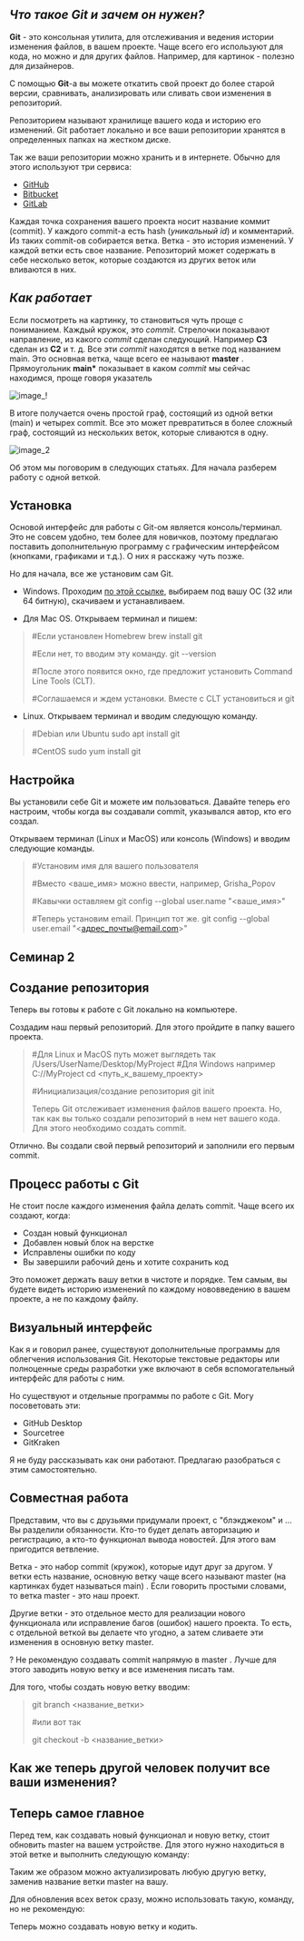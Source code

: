 ## _Что такое Git и зачем он нужен?_

**Git** - это консольная утилита, для отслеживания и ведения истории изменения файлов, в вашем проекте. Чаще всего его используют для кода, но можно и для других файлов. Например, для картинок - полезно для дизайнеров.

С помощью **Git**-a вы можете откатить свой проект до более старой версии, сравнивать, анализировать или сливать свои изменения в репозиторий.

Репозиторием называют хранилище вашего кода и историю его изменений. Git работает локально и все ваши репозитории хранятся в определенных папках на жестком диске.

Так же ваши репозитории можно хранить и в интернете. Обычно для этого используют три сервиса:

- [GitHub](https://github.com/)
- [Bitbucket](https://bitbucket.org/)
- [GitLab](https://about.gitlab.com/)


Каждая точка сохранения вашего проекта носит название коммит (commit). У каждого commit-a есть hash (_уникальный id_) и комментарий. Из таких commit-ов собирается ветка. Ветка - это история изменений. У каждой ветки есть свое название. Репозиторий может содержать в себе несколько веток, которые создаются из других веток или вливаются в них.


## _Как работает_

Если посмотреть на картинку, то становиться чуть проще с пониманием. Каждый кружок, это _commit_. Стрелочки показывают направление, из какого _commit_ сделан следующий. Например **C3** сделан из **С2** и т. д. Все эти _commit_ находятся в ветке под названием main. Это основная ветка, чаще всего ее называют **master** . Прямоугольник __main*__ показывает в каком _commit_ мы сейчас находимся, проще говоря указатель

![image_!](https://habrastorage.org/getpro/habr/upload_files/81d/ab6/de0/81dab6de02b4179fc1bc8c119dfce9ca)

В итоге получается очень простой граф, состоящий из одной ветки (main) и четырех commit. Все это может превратиться в более сложный граф, состоящий из нескольких веток, которые сливаются в одну.

![image_2](https://habrastorage.org/getpro/habr/upload_files/137/e03/4ea/137e034eadd3c4459a734354a029fb1a)

Об этом мы поговорим в следующих статьях. Для начала разберем работу с одной веткой.

## Установка

Основой интерфейс для работы с Git-ом является консоль/терминал. Это не совсем удобно, тем более для новичков, поэтому предлагаю поставить дополнительную программу с графическим интерфейсом (кнопками, графиками и т.д.). О них я расскажу чуть позже.

Но для начала, все же установим сам Git.

- Windows. Проходим [по этой ссылке](https://git-scm.com/download/win), выбираем под вашу ОС (32 или 64 битную), скачиваем и устанавливаем.

- Для Mac OS. Открываем терминал и пишем:

> #Если установлен Homebrew
brew install git
>
> #Если нет, то вводим эту команду. 
git --version
>
> #После этого появится окно, где предложит установить Command Line Tools (CLT).
>
> #Соглашаемся и ждем установки. Вместе с CLT установиться и git
>
- Linux. Открываем терминал и вводим следующую команду.
>
> #Debian или Ubuntu
sudo apt install git
>
> #CentOS
sudo yum install git

## Настройка

Вы установили себе Git и можете им пользоваться. Давайте теперь его настроим, чтобы когда вы создавали commit, указывался автор, кто его создал.

Открываем терминал (Linux и MacOS) или консоль (Windows) и вводим следующие команды.

> #Установим имя для вашего пользователя
>
> #Вместо <ваше_имя> можно ввести, например, Grisha_Popov
>
> #Кавычки оставляем
git config --global user.name "<ваше_имя>"
>
> #Теперь установим email. Принцип тот же.
git config --global user.email "<адрес_почты@email.com>"

## Семинар 2

## Создание репозитория

Теперь вы готовы к работе с Git локально на компьютере.

Создадим наш первый репозиторий. Для этого пройдите в папку вашего проекта.

> #Для Linux и MacOS путь может выглядеть так /Users/UserName/Desktop/MyProject
#Для Windows например С://MyProject
cd <путь_к_вашему_проекту>
> 
> #Инициализация/создание репозитория
git init
> 
> Теперь Git отслеживает изменения файлов вашего проекта. Но, так как вы только создали репозиторий в нем нет вашего кода. Для этого необходимо создать commit.

Отлично. Вы создали свой первый репозиторий и заполнили его первым commit.

## Процесс работы с Git

Не стоит после каждого изменения файла делать commit. Чаще всего их создают, когда:

- Создан новый функционал
- Добавлен новый блок на верстке
- Исправлены ошибки по коду
- Вы завершили рабочий день и хотите сохранить код

Это поможет держать вашу ветки в чистоте и порядке. Тем самым, вы будете видеть историю изменений по каждому нововведению в вашем проекте, а не по каждому файлу.

## Визуальный интерфейс

Как я и говорил ранее, существуют дополнительные программы для облегчения использования Git. Некоторые текстовые редакторы или полноценные среды разработки уже включают в себя вспомогательный интерфейс для работы с ним.

Но существуют и отдельные программы по работе с Git. Могу посоветовать эти:

- GitHub Desktop
- Sourcetree
- GitKraken

Я не буду рассказывать как они работают. Предлагаю разобраться с этим самостоятельно.

## Совместная работа

Представим, что вы с друзьями придумали проект, с "блэкджеком" и ... Вы разделили обязанности. Кто-то будет делать авторизацию и регистрацию, а кто-то функционал вывода новостей. Для этого вам пригодится ветвление.

Ветка - это набор commit (кружок), которые идут друг за другом. У ветки есть название, основную ветку чаще всего называют master (на картинках будет называться main) . Если говорить простыми словами, то ветка master - это наш проект.

Другие ветки - это отдельное место для реализации нового функционала или исправление багов (ошибок) нашего проекта. То есть, с отдельной веткой вы делаете что угодно, а затем сливаете эти изменения в основную ветку master.

? Не рекомендую создавать commit напрямую в master . Лучше для этого заводить новую ветку и все изменения писать там.

Для того, чтобы создать новую ветку вводим:

> git branch <название_ветки>
>
> #или вот так
>
> git checkout -b <название_ветки>

## Как же теперь другой человек получит все ваши изменения?

## Теперь самое главное

Перед тем, как создавать новый функционал и новую ветку, стоит обновить master на вашем устройстве. Для этого нужно находиться в этой ветке и выполнить следующую команду:

Таким же образом можно актуализировать любую другую ветку, заменив название ветки master на вашу.

Для обновления всех веток сразу, можно использовать такую, команду, но не рекомендую:

Теперь можно создавать новую ветку и кодить.